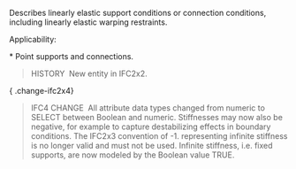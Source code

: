 Describes linearly elastic support conditions or connection conditions, including linearly elastic warping restraints.

Applicability:

\* Point supports and connections.

> HISTORY&nbsp; New entity in IFC2x2.

{ .change-ifc2x4}
> IFC4 CHANGE&nbsp; All attribute data types changed from numeric to SELECT between Boolean and numeric. Stiffnesses may now also be negative, for example to capture destabilizing effects in boundary conditions. The IFC2x3 convention of -1. representing infinite stiffness is no longer valid and must not be used. Infinite stiffness, i.e. fixed supports, are now modeled by the Boolean value TRUE.
